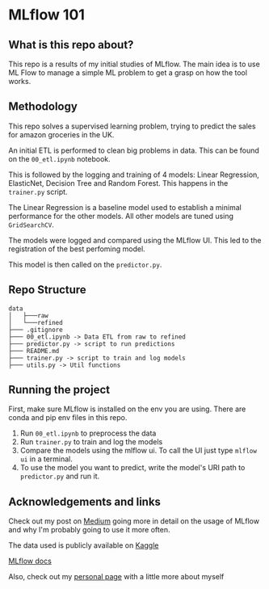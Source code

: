 # MLflow 101
## What is this repo about?
This repo is a results of my initial studies of MLflow.
The main idea is to use ML Flow to manage a simple ML problem to get a grasp on how the tool works.

## Methodology
This repo solves a supervised learning problem, trying to predict the sales for amazon groceries in the UK.

An initial ETL is performed to clean big problems in data. This can be found on the `00_etl.ipynb` notebook.

This is followed by the logging and training of 4 models: Linear Regression, ElasticNet, Decision Tree and Random Forest. This happens in the `trainer.py` script.

The Linear Regression is a baseline model used to establish a minimal performance for the other models. All other models are tuned using `GridSearchCV`.

The models were logged and compared using the MLflow UI. This led to the registration of the best perfoming model.

This model is then called on the `predictor.py`.

## Repo Structure
```
data
│   ├───raw
│   └───refined
├─── .gitignore
├─── 00_etl.ipynb -> Data ETL from raw to refined
├─── predictor.py -> script to run predictions
├─── README.md
├─── trainer.py -> script to train and log models
├─── utils.py -> Util functions
```
## Running the project
First, make sure MLflow is installed on the env you are using. There are conda and pip env files in this repo.

1. Run `00_etl.ipynb` to preprocess the data
2. Run `trainer.py` to train and log the models
3. Compare the models using the mlflow ui. To call the UI just type `mlflow ui` in a terminal.
4. To use the model you want to predict, write the model's URI path to `predictor.py` and run it.

## Acknowledgements and links
Check out my post on [Medium](https://medium.com/@luccagomes/mlflow-101-how-i-did-it-f451e787d916) going more in detail on the usage of MLflow and why I'm probably going to use it more often.

The data used is publicly available on [Kaggle](https://www.kaggle.com/datasets/dalmacyali1905/amazon-uk-grocery-dataset-unsupervised-learning/data)

[MLflow docs](https://mlflow.org/docs/latest/index.html)

Also, check out my [personal page](https://bglucca.github.io) with a little more about myself

